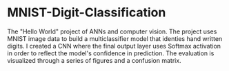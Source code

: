 # MNIST-Digit-Classification
The "Hello World" project of ANNs and computer vision. The project uses MNIST image data to build a multiclassifier model that identies hand written digits. I created a CNN where the final output layer uses Softmax activation in order to reflect the model's confidence in prediction. The evaluation is visualized through a series of figures and a confusion matrix.
